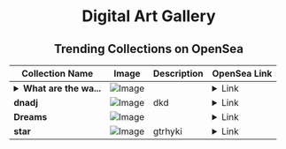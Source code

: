 <div align="center">

# Digital Art Gallery

## Trending Collections on OpenSea

| Collection Name                       | Image                                                                                     | Description                       | OpenSea Link                                                                                          |
|---------------------------------------|-------------------------------------------------------------------------------------------|-----------------------------------|--------------------------------------------------------------------------------------------------------|
| **<details><summary>What are the wa...</summary>What are the walls saying?</details>** | ![Image](https://i.seadn.io/s/raw/files/25cc5d049b8ba9c0d3b11bb79b28c317.jpg?w=500&auto=format?w=200&auto=format) |  | <details><summary>Link</summary>[What are the walls saying?](https://opensea.io/collection/what-are-the-walls-saying)</details> |
| **dnadj** | ![Image](https://i.seadn.io/s/raw/files/6a670e7088665f15170c70dda38b8f4b.jpg?w=500&auto=format?w=200&auto=format) | dkd | <details><summary>Link</summary>[dnadj](https://opensea.io/collection/dnadj)</details> |
| **Dreams** | ![Image](https://i.seadn.io/s/raw/files/b3565902574d8c5d96a2fbdd847f0632.png?w=500&auto=format?w=200&auto=format) |  | <details><summary>Link</summary>[Dreams](https://opensea.io/collection/dreams-208)</details> |
| **star** | ![Image](https://i.seadn.io/s/raw/files/c90366f9a232b84071422451779f9f8c.jpg?w=500&auto=format?w=200&auto=format) | gtrhyki | <details><summary>Link</summary>[star](https://opensea.io/collection/star-380)</details> |

</div>